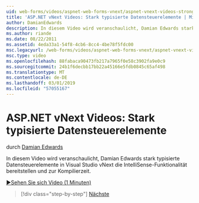 ```yaml
---
uid: web-forms/videos/aspnet-web-forms-vnext/aspnet-vnext-videos-strongly-typed-data-controls
title: 'ASP.NET vNext Videos: Stark typisierte Datensteuerelemente | Microsoft-Dokumentation'
author: DamianEdwards
description: In diesem Video wird veranschaulicht, Damian Edwards stark typisierte Datensteuerelemente in Visual Studio vNext die IntelliSense-Funktionalität bereitstellen und zur Kompilierzeit.
ms.author: riande
ms.date: 08/22/2011
ms.assetid: 4eda33a1-54f8-4cb6-8cc4-4be78f5fdc00
msc.legacyurl: /web-forms/videos/aspnet-web-forms-vnext/aspnet-vnext-videos-strongly-typed-data-controls
msc.type: video
ms.openlocfilehash: 88fabaca90473fb217a7965f0e58c3902fa9e0c9
ms.sourcegitcommit: 24b1f6decbb17bb22a45166e5fdb0845c65af498
ms.translationtype: MT
ms.contentlocale: de-DE
ms.lasthandoff: 03/01/2019
ms.locfileid: "57055167"
---
```

<a name="aspnet-vnext-videos-strongly-typed-data-controls"></a>ASP.NET vNext Videos: Stark typisierte Datensteuerelemente
====================
durch [Damian Edwards](https://github.com/DamianEdwards)

In diesem Video wird veranschaulicht, Damian Edwards stark typisierte Datensteuerelemente in Visual Studio vNext die IntelliSense-Funktionalität bereitstellen und zur Kompilierzeit.

[&#9654;Sehen Sie sich Video (1 Minuten)](https://channel9.msdn.com/Blogs/ASP-NET-Site-Videos/aspnet-vnext-videos-strongly-typed-data-controls)

> [!div class="step-by-step"]
> [Nächste](aspnet-vnext-videos-model-binding-part-1-selecting-data.md)
